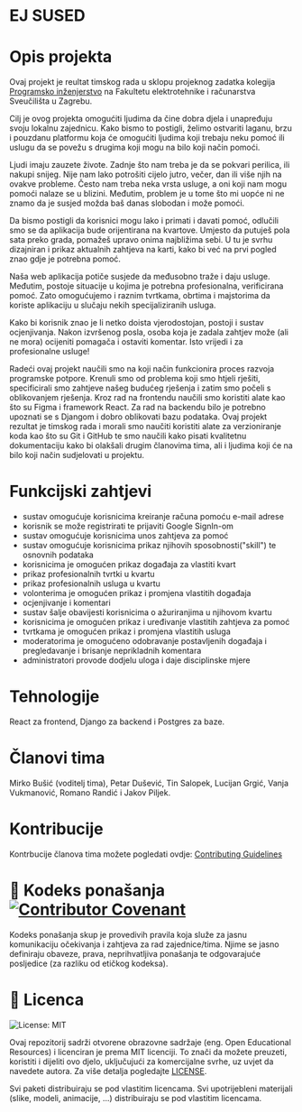# EJ SUSED
  

# Opis projekta
Ovaj projekt je reultat timskog rada u sklopu projeknog zadatka kolegija [Programsko inženjerstvo](https://www.fer.unizg.hr/predmet/proinz) na Fakultetu elektrotehnike i računarstva Sveučilišta u Zagrebu. 

Cilj je ovog projekta omogućiti ljudima da čine dobra djela i unapređuju svoju lokalnu zajednicu. Kako bismo to postigli, želimo ostvariti laganu, brzu i pouzdanu platformu koja će omogućiti ljudima koji trebaju neku pomoć ili uslugu da se povežu s drugima koji mogu na bilo koji način pomoći.

Ljudi imaju zauzete živote. Zadnje što nam treba je da se pokvari perilica, ili nakupi snijeg. Nije nam lako potrošiti cijelo jutro, večer, dan ili više njih na ovakve probleme. Često nam treba neka vrsta usluge, a oni koji nam mogu pomoći nalaze se u blizini. Međutim, problem je u tome što mi uopće ni ne znamo da je susjed možda baš danas slobodan i može pomoći.

Da bismo postigli da korisnici mogu lako i primati i davati pomoć, odlučili smo se da aplikacija bude orijentirana na kvartove. Umjesto da putuješ pola sata preko grada, pomažeš upravo onima najbližima sebi. U tu je svrhu dizajniran i prikaz aktualnih zahtjeva na karti, kako bi već na prvi pogled znao gdje je potrebna pomoć.

Naša web aplikacija potiče susjede da međusobno traže i daju usluge. Međutim, postoje situacije u kojima je potrebna profesionalna, verificirana pomoć. Zato omogućujemo i raznim tvrtkama, obrtima i majstorima da koriste aplikaciju u slučaju nekih specijaliziranih usluga.

Kako bi korisnik znao je li netko doista vjerodostojan, postoji i sustav ocjenjivanja. Nakon izvršenog posla, osoba koja je zadala zahtjev može (ali ne mora) ocijeniti pomagača i ostaviti komentar. Isto vrijedi i za profesionalne usluge!

Radeći ovaj projekt naučili smo na koji način funkcionira proces razvoja programske potpore. Krenuli smo od problema koji smo htjeli rješiti, specificirali smo zahtjeve našeg budućeg rješenja i zatim smo počeli s oblikovanjem rješenja. Kroz rad na frontendu naučili smo koristiti alate kao što su Figma i framework React. Za rad na backendu bilo je potrebno upoznati se s Djangom i dobro oblikovati bazu podataka. Ovaj projekt rezultat je timskog rada i morali smo naučiti koristiti alate za verzioniranje koda kao što su Git i GitHub te smo naučili kako pisati kvalitetnu dokumentaciju kako bi olakšali drugim članovima tima, ali i ljudima koji će na bilo koji način sudjelovati u projektu.


# Funkcijski zahtjevi
- sustav omogućuje korisnicima kreiranje računa pomoću e-mail adrese
- korisnik se može registrirati te prijaviti Google SignIn-om
- sustav omogućuje korisnicima unos zahtjeva za pomoć
- sustav omogućuje korisnicima prikaz njihovih sposobnosti("skill") te osnovnih podataka
- korisnicima je omogućen prikaz događaja za vlastiti kvart
- prikaz profesionalnih tvrtki u kvartu
- prikaz profesionalnih usluga u kvartu
- volonterima je omogućen prikaz i promjena vlastitih događaja
- ocjenjivanje i komentari
- sustav šalje obavijesti korisnicima o ažuriranjima u njihovom kvartu
- korisnicima je omogućen prikaz i uređivanje vlastitih zahtjeva za pomoć
- tvrtkama je omogućen prikaz i promjena vlastitih usluga
- moderatorima je omogućeno odobravanje postavljenih događaja i pregledavanje i brisanje neprikladnih komentara
- administratori provode dodjelu uloga i daje disciplinske mjere 

# Tehnologije
React za frontend, Django za backend i Postgres za baze.

# Članovi tima 
Mirko Bušić (voditelj tima), Petar Dušević, Tin Salopek, Lucijan Grgić, Vanja Vukmanović, Romano Randić i Jakov Piljek.


# Kontribucije
Kontrbucije članova tima možete pogledati ovdje: [Contributing Guidelines](CONTRIBUTING.md)



# 📝 Kodeks ponašanja [![Contributor Covenant](https://img.shields.io/badge/Contributor%20Covenant-2.1-4baaaa.svg)](CODE_OF_CONDUCT.md)
Kodeks ponašanja skup je provedivih pravila koja služe za jasnu komunikaciju očekivanja i zahtjeva za rad zajednice/tima. Njime se jasno definiraju obaveze, prava, neprihvatljiva ponašanja te  odgovarajuće posljedice (za razliku od etičkog kodeksa).

# 📝 Licenca
![License: MIT](https://img.shields.io/badge/License-MIT-yellow.svg)

Ovaj repozitorij sadrži otvorene obrazovne sadržaje (eng. Open Educational Resources) i licenciran je prema MIT licenciji. To znači da možete preuzeti, koristiti i dijeliti ovo djelo, uključujući za komercijalne svrhe, uz uvjet da navedete autora. Za više detalja pogledajte [LICENSE](LICENSE).

Svi paketi distribuiraju se pod vlastitim licencama.
Svi upotrijebleni materijali  (slike, modeli, animacije, ...) distribuiraju se pod vlastitim licencama.


